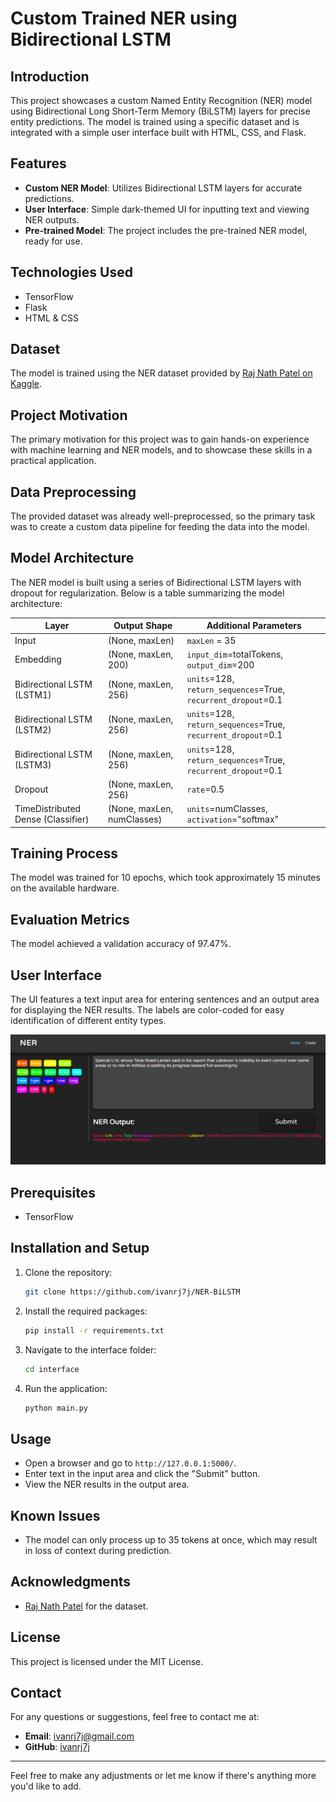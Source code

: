 # Custom Trained NER using Bidirectional LSTM

## Introduction
This project showcases a custom Named Entity Recognition (NER) model using Bidirectional Long Short-Term Memory (BiLSTM) layers for precise entity predictions. The model is trained using a specific dataset and is integrated with a simple user interface built with HTML, CSS, and Flask.

## Features
- **Custom NER Model**: Utilizes Bidirectional LSTM layers for accurate predictions.
- **User Interface**: Simple dark-themed UI for inputting text and viewing NER outputs.
- **Pre-trained Model**: The project includes the pre-trained NER model, ready for use.

## Technologies Used
- TensorFlow
- Flask
- HTML & CSS

## Dataset
The model is trained using the NER dataset provided by [Raj Nath Patel on Kaggle](https://www.kaggle.com/datasets/rajnathpatel/ner-data).

## Project Motivation
The primary motivation for this project was to gain hands-on experience with machine learning and NER models, and to showcase these skills in a practical application.

## Data Preprocessing
The provided dataset was already well-preprocessed, so the primary task was to create a custom data pipeline for feeding the data into the model.

## Model Architecture
The NER model is built using a series of Bidirectional LSTM layers with dropout for regularization. Below is a table summarizing the model architecture:

| Layer          | Output Shape       | Additional Parameters                               |
|----------------|--------------------|-----------------------------------------------------|
| Input          | (None, maxLen)     | `maxLen` = 35                                       |
| Embedding      | (None, maxLen, 200)| `input_dim`=totalTokens, `output_dim`=200           |
| Bidirectional LSTM (LSTM1) | (None, maxLen, 256)| `units`=128, `return_sequences`=True, `recurrent_dropout`=0.1 |
| Bidirectional LSTM (LSTM2) | (None, maxLen, 256)| `units`=128, `return_sequences`=True, `recurrent_dropout`=0.1 |
| Bidirectional LSTM (LSTM3) | (None, maxLen, 256)| `units`=128, `return_sequences`=True, `recurrent_dropout`=0.1 |
| Dropout        | (None, maxLen, 256)| `rate`=0.5                                          |
| TimeDistributed Dense (Classifier) | (None, maxLen, numClasses)| `units`=numClasses, `activation`="softmax" |

## Training Process
The model was trained for 10 epochs, which took approximately 15 minutes on the available hardware.

## Evaluation Metrics
The model achieved a validation accuracy of 97.47%.

## User Interface
The UI features a text input area for entering sentences and an output area for displaying the NER results. The labels are color-coded for easy identification of different entity types.

![UI Screenshot](ui.png)

## Prerequisites
- TensorFlow

## Installation and Setup
1. Clone the repository:
    ```sh
    git clone https://github.com/ivanrj7j/NER-BiLSTM
    ```
2. Install the required packages:
    ```sh
    pip install -r requirements.txt
    ```
3. Navigate to the interface folder:
    ```sh
    cd interface
    ```
4. Run the application:
    ```sh
    python main.py
    ```

## Usage
- Open a browser and go to `http://127.0.0.1:5000/`.
- Enter text in the input area and click the "Submit" button.
- View the NER results in the output area.

## Known Issues
- The model can only process up to 35 tokens at once, which may result in loss of context during prediction.

## Acknowledgments
- [Raj Nath Patel](https://www.kaggle.com/rajnathpatel) for the dataset.

## License
This project is licensed under the MIT License.

## Contact
For any questions or suggestions, feel free to contact me at:
- **Email**: ivanrj7j@gmail.com
- **GitHub**: [ivanrj7j](https://github.com/ivanrj7j)

---

Feel free to make any adjustments or let me know if there's anything more you'd like to add.